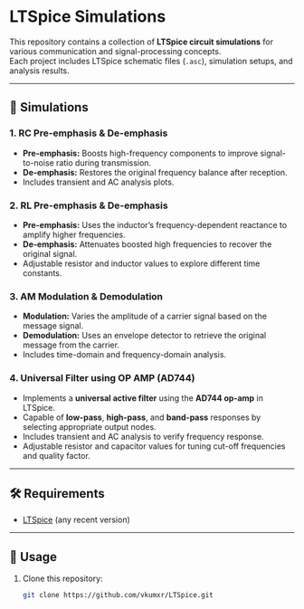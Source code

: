 # LTSpice Simulations

This repository contains a collection of **LTSpice circuit simulations** for various communication and signal-processing concepts.  
Each project includes LTSpice schematic files (`.asc`), simulation setups, and analysis results.

---

## 📂 Simulations

### 1. RC Pre-emphasis & De-emphasis
- **Pre-emphasis:** Boosts high-frequency components to improve signal-to-noise ratio during transmission.  
- **De-emphasis:** Restores the original frequency balance after reception.  
- Includes transient and AC analysis plots.

### 2. RL Pre-emphasis & De-emphasis
- **Pre-emphasis:** Uses the inductor’s frequency-dependent reactance to amplify higher frequencies.  
- **De-emphasis:** Attenuates boosted high frequencies to recover the original signal.  
- Adjustable resistor and inductor values to explore different time constants.

### 3. AM Modulation & Demodulation
- **Modulation:** Varies the amplitude of a carrier signal based on the message signal.  
- **Demodulation:** Uses an envelope detector to retrieve the original message from the carrier.  
- Includes time-domain and frequency-domain analysis.

### 4. Universal Filter using OP AMP (AD744)
- Implements a **universal active filter** using the **AD744 op-amp** in LTSpice.  
- Capable of **low-pass**, **high-pass**, and **band-pass** responses by selecting appropriate output nodes.  
- Includes transient and AC analysis to verify frequency response.  
- Adjustable resistor and capacitor values for tuning cut-off frequencies and quality factor.

---

## 🛠 Requirements
- [LTSpice](https://www.analog.com/en/resources/design-tools-and-calculators/ltspice-simulator.html) (any recent version)

---

## 🚀 Usage
1. Clone this repository:
   ```bash
   git clone https://github.com/vkumxr/LTSpice.git
